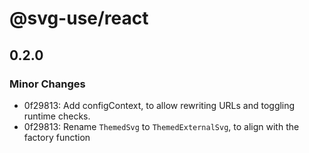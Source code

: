 # @svg-use/react

## 0.2.0

### Minor Changes

- 0f29813: Add configContext, to allow rewriting URLs and toggling runtime
  checks.
- 0f29813: Rename `ThemedSvg` to `ThemedExternalSvg`, to align with the factory
  function
